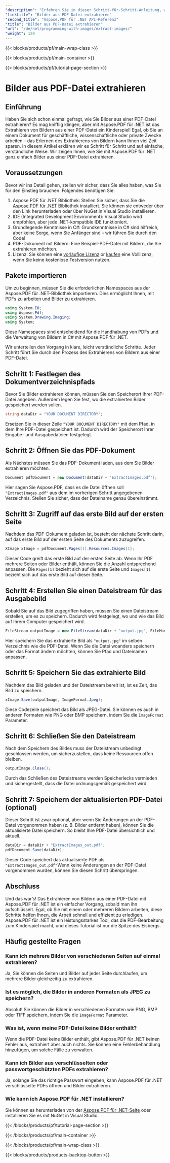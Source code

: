 ```yaml
---
"description": "Erfahren Sie in dieser Schritt-für-Schritt-Anleitung, wie Sie mit Aspose.PDF für .NET Bilder aus einer PDF-Datei extrahieren. Beginnen Sie mit leicht verständlichen Anweisungen."
"linktitle": "Bilder aus PDF-Datei extrahieren"
"second_title": "Aspose.PDF für .NET API-Referenz"
"title": "Bilder aus PDF-Datei extrahieren"
"url": "/de/net/programming-with-images/extract-images/"
"weight": 120
---
```


{{< blocks/products/pf/main-wrap-class >}}

{{< blocks/products/pf/main-container >}}

{{< blocks/products/pf/tutorial-page-section >}}

# Bilder aus PDF-Datei extrahieren

## Einführung

Haben Sie sich schon einmal gefragt, wie Sie Bilder aus einer PDF-Datei extrahieren? Es mag knifflig klingen, aber mit Aspose.PDF für .NET ist das Extrahieren von Bildern aus einer PDF-Datei ein Kinderspiel! Egal, ob Sie an einem Dokument für geschäftliche, wissenschaftliche oder private Zwecke arbeiten – das Erlernen des Extrahierens von Bildern kann Ihnen viel Zeit sparen. In diesem Artikel erklären wir es Schritt für Schritt und auf einfache, verständliche Weise. Wir zeigen Ihnen, wie Sie mit Aspose.PDF für .NET ganz einfach Bilder aus einer PDF-Datei extrahieren.

## Voraussetzungen

Bevor wir ins Detail gehen, stellen wir sicher, dass Sie alles haben, was Sie für den Einstieg brauchen. Folgendes benötigen Sie:

1. Aspose.PDF für .NET Bibliothek: Stellen Sie sicher, dass Sie die [Aspose.PDF für .NET](https://releases.aspose.com/pdf/net/) Bibliothek installiert. Sie können sie entweder über den Link herunterladen oder über NuGet in Visual Studio installieren.
2. IDE (Integrated Development Environment): Visual Studio wird empfohlen, aber jede .NET-kompatible IDE funktioniert.
3. Grundlegende Kenntnisse in C#: Grundkenntnisse in C# sind hilfreich, aber keine Sorge, wenn Sie Anfänger sind – wir führen Sie durch den Code!
4. PDF-Dokument mit Bildern: Eine Beispiel-PDF-Datei mit Bildern, die Sie extrahieren möchten.
5. Lizenz: Sie können eine [vorläufige Lizenz](https://purchase.aspose.com/tempoderary-license/) or [kaufen](https://purchase.aspose.com/buy) eine Volllizenz, wenn Sie keine kostenlose Testversion nutzen.

## Pakete importieren

Um zu beginnen, müssen Sie die erforderlichen Namespaces aus der Aspose.PDF für .NET-Bibliothek importieren. Dies ermöglicht Ihnen, mit PDFs zu arbeiten und Bilder zu extrahieren.

```csharp
using System.IO;
using Aspose.Pdf;
using System.Drawing.Imaging;
using System;
```

Diese Namespaces sind entscheidend für die Handhabung von PDFs und die Verwaltung von Bildern in C# mit Aspose.PDF für .NET.

Wir unterteilen den Vorgang in klare, leicht verständliche Schritte. Jeder Schritt führt Sie durch den Prozess des Extrahierens von Bildern aus einer PDF-Datei.

## Schritt 1: Festlegen des Dokumentverzeichnispfads

Bevor Sie Bilder extrahieren können, müssen Sie den Speicherort Ihrer PDF-Datei angeben. Außerdem legen Sie fest, wo die extrahierten Bilder gespeichert werden sollen.

```csharp
string dataDir = "YOUR DOCUMENT DIRECTORY";
```

Ersetzen Sie in dieser Zeile `"YOUR DOCUMENT DIRECTORY"` mit dem Pfad, in dem Ihre PDF-Datei gespeichert ist. Dadurch wird der Speicherort Ihrer Eingabe- und Ausgabedateien festgelegt.

## Schritt 2: Öffnen Sie das PDF-Dokument

Als Nächstes müssen Sie das PDF-Dokument laden, aus dem Sie Bilder extrahieren möchten.

```csharp
Document pdfDocument = new Document(dataDir + "ExtractImages.pdf");
```

Hier sagen Sie Aspose.PDF, dass es die Datei öffnen soll `"ExtractImages.pdf"` aus dem im vorherigen Schritt angegebenen Verzeichnis. Stellen Sie sicher, dass der Dateiname genau übereinstimmt.

## Schritt 3: Zugriff auf das erste Bild auf der ersten Seite

Nachdem das PDF-Dokument geladen ist, besteht der nächste Schritt darin, auf das erste Bild auf der ersten Seite des Dokuments zuzugreifen.

```csharp
XImage xImage = pdfDocument.Pages[1].Resources.Images[1];
```

Dieser Code greift das erste Bild auf der ersten Seite ab. Wenn Ihr PDF mehrere Seiten oder Bilder enthält, können Sie die Anzahl entsprechend anpassen. Die `Pages[1]` bezieht sich auf die erste Seite und `Images[1]` bezieht sich auf das erste Bild auf dieser Seite.

## Schritt 4: Erstellen Sie einen Dateistream für das Ausgabebild

Sobald Sie auf das Bild zugegriffen haben, müssen Sie einen Dateistream erstellen, um es zu speichern. Dadurch wird festgelegt, wo und wie das Bild auf Ihrem Computer gespeichert wird.

```csharp
FileStream outputImage = new FileStream(dataDir + "output.jpg", FileMode.Create);
```

Hier speichern Sie das extrahierte Bild als `"output.jpg"` im selben Verzeichnis wie die PDF-Datei. Wenn Sie die Datei woanders speichern oder das Format ändern möchten, können Sie Pfad und Dateinamen anpassen.

## Schritt 5: Speichern Sie das extrahierte Bild

Nachdem das Bild geladen und der Dateistream bereit ist, ist es Zeit, das Bild zu speichern.

```csharp
xImage.Save(outputImage, ImageFormat.Jpeg);
```

Diese Codezeile speichert das Bild als JPEG-Datei. Sie können es auch in anderen Formaten wie PNG oder BMP speichern, indem Sie die `ImageFormat` Parameter.

## Schritt 6: Schließen Sie den Dateistream

Nach dem Speichern des Bildes muss der Dateistream unbedingt geschlossen werden, um sicherzustellen, dass keine Ressourcen offen bleiben.

```csharp
outputImage.Close();
```

Durch das Schließen des Dateistreams werden Speicherlecks vermieden und sichergestellt, dass die Datei ordnungsgemäß gespeichert wird.

## Schritt 7: Speichern der aktualisierten PDF-Datei (optional)

Dieser Schritt ist zwar optional, aber wenn Sie Änderungen an der PDF-Datei vorgenommen haben (z. B. Bilder entfernt haben), können Sie die aktualisierte Datei speichern. So bleibt Ihre PDF-Datei übersichtlich und aktuell.

```csharp
dataDir = dataDir + "ExtractImages_out.pdf";
pdfDocument.Save(dataDir);
```

Dieser Code speichert das aktualisierte PDF als `"ExtractImages_out.pdf"`Wenn keine Änderungen an der PDF-Datei vorgenommen wurden, können Sie diesen Schritt überspringen.

## Abschluss

Und das war’s! Das Extrahieren von Bildern aus einer PDF-Datei mit Aspose.PDF für .NET ist ein einfacher Vorgang, sobald man ihn aufschlüsselt. Egal, ob Sie mit einem oder mehreren Bildern arbeiten, diese Schritte helfen Ihnen, die Arbeit schnell und effizient zu erledigen. Aspose.PDF für .NET ist ein leistungsstarkes Tool, das die PDF-Bearbeitung zum Kinderspiel macht, und dieses Tutorial ist nur die Spitze des Eisbergs. 

## Häufig gestellte Fragen

### Kann ich mehrere Bilder von verschiedenen Seiten auf einmal extrahieren?
Ja, Sie können die Seiten und Bilder auf jeder Seite durchlaufen, um mehrere Bilder gleichzeitig zu extrahieren.

### Ist es möglich, die Bilder in anderen Formaten als JPEG zu speichern?
Absolut! Sie können die Bilder in verschiedenen Formaten wie PNG, BMP oder TIFF speichern, indem Sie die `ImageFormat` Parameter.

### Was ist, wenn meine PDF-Datei keine Bilder enthält?
Wenn die PDF-Datei keine Bilder enthält, gibt Aspose.PDF für .NET keinen Fehler aus, extrahiert aber auch nichts. Sie können eine Fehlerbehandlung hinzufügen, um solche Fälle zu verwalten.

### Kann ich Bilder aus verschlüsselten oder passwortgeschützten PDFs extrahieren?
Ja, solange Sie das richtige Passwort eingeben, kann Aspose.PDF für .NET verschlüsselte PDFs öffnen und Bilder extrahieren.

### Wie kann ich Aspose.PDF für .NET installieren?
Sie können es herunterladen von der [Aspose.PDF für .NET-Seite](https://releases.aspose.com/pdf/net/) oder installieren Sie es mit NuGet in Visual Studio.

{{< /blocks/products/pf/tutorial-page-section >}}

{{< /blocks/products/pf/main-container >}}

{{< /blocks/products/pf/main-wrap-class >}}

{{< blocks/products/products-backtop-button >}}